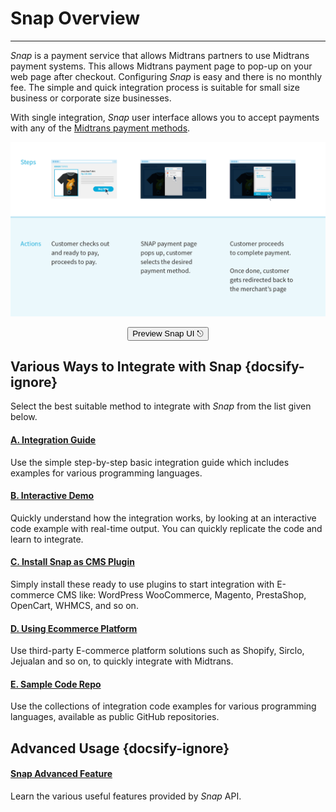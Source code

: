 # Snap Overview
<hr>

*Snap* is a payment service that allows Midtrans partners to use Midtrans payment systems. This allows Midtrans payment page to pop-up on your web page after checkout. Configuring *Snap* is easy and there is no monthly fee. The simple and quick integration process is suitable for small size business or corporate size businesses.

 With single integration, *Snap* user interface allows you to accept payments with any of the [Midtrans payment methods](https://midtrans.com/payments).

![Snap Overview](./../../asset/image/snap-overview-main.png)

<p style="text-align: center;">
  <button onclick="previewSnap(this)" class="my-btn">Preview Snap UI ⎋</button>
</p>

## Various Ways to Integrate with Snap {docsify-ignore}
Select the best suitable method to integrate with *Snap* from the list given below.

<div class="my-card">

#### [A. Integration Guide](/en/snap/integration-guide.md)
Use the simple step-by-step basic integration guide which includes examples for various programming languages.
</div>

<div class="my-card">

#### [B. Interactive Demo](/en/snap/interactive-demo.md)
Quickly understand how the integration works, by looking at an interactive code example with real-time output. You can quickly replicate the code and learn to integrate.
</div>

<div class="my-card">

#### [C. Install Snap as CMS Plugin](/en/snap/with-plugins.md)
Simply install these ready to use plugins to start integration with E-commerce CMS like: WordPress WooCommerce, Magento, PrestaShop, OpenCart, WHMCS, and so on.
</div>

<div class="my-card">

#### [D. Using Ecommerce Platform](/en/snap/platform/overview.md)
Use third-party E-commerce platform solutions such as Shopify, Sirclo, Jejualan and so on, to quickly integrate with Midtrans.
</div>

<div class="my-card">

#### [E. Sample Code Repo](/en/technical-reference/library-plugin.md#sample-integration-code)
Use the collections of integration code examples for various programming languages, available as public GitHub repositories.
</div>

## Advanced Usage {docsify-ignore}

<div class="my-card">

#### [Snap Advanced Feature](/en/snap/advanced-feature.md)
Learn the various useful features provided by *Snap* API.
</div>
